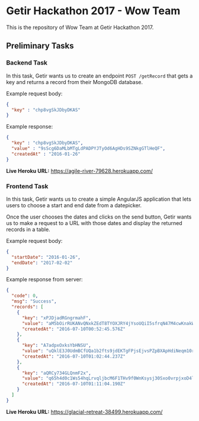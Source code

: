 # Getir Hackathon 2017 - Wow Team

This is the repository of Wow Team at Getir Hackathon 2017.

## Preliminary Tasks

### Backend Task

In this task, Getir wants us to create an endpoint `POST /getRecord`
that gets a key and returns a record from their MongoDB database.

Example request body:
```json
{
  "key" : "chp8vgSkJDbyDKAS"
}
```

Example response:
```json
{
  "key" : "chp8vgSkJDbyDKAS",
  "value" : "9sScg6DaMLbMTgLdPADPYJTyOd6AgHDs9SZNkgGTlHeQF",
  "createdAt" : "2016-01-26"
}
```

**Live Heroku URL:** https://agile-river-79628.herokuapp.com/

### Frontend Task

In this task, Getir wants us to create a simple AngularJS application
that lets users to choose a start and end date from a datepicker.

Once the user chooses the dates and clicks on the send button, Getir wants us to
make a request to a URL with those dates and display the returned records in a table.

Example request body:
```json
{
  "startDate": "2016-01-26",
  "endDate": "2017-02-02"
}
```

Example response from server:
```json
{
  "code": 0,
  "msg": "Success",
  "records": [
    {
      "key": "xPJDjadRGngrmahF",
      "value": "aM5bOirRUKANvQNxkZEdT8TYOXJRY4jYsoUQiI5sfrqN47M4cwKnakWggP162t1pMJdHDhLEtnBu4m",
      "createdAt": "2016-07-10T00:52:45.576Z"
    },
    {
      "key": "A7adpxOxksYbHNSU",
      "value": "uQklE3J0UdmBCfUQa1b2fts9jdEKTgFPjsEjvsPZpBXApHdiNeqm10r6DETXKJbqRJ9rZCM9DMm9sgQ",
      "createdAt": "2016-07-10T01:02:44.237Z"
    },
    {
      "key": "aQRCy734GLQnmF2x",
      "value": "q65h4d0c1Ws54hqLrvqljbcM6F1THv9f0WnKsysj30Sxo0vrpjxoD4lG4cdqkAbxddElxHsZyXdOacq",
      "createdAt": "2016-07-10T01:11:04.190Z"
    }
  ]
}
```

**Live Heroku URL:** https://glacial-retreat-38499.herokuapp.com/